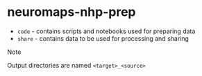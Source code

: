 # neuromaps-nhp-prep

- `code` - contains scripts and notebooks used for preparing data
- `share` - contains data to be used for processing and sharing

> [!Note]
> Output directories are named `<target>_<source>`

